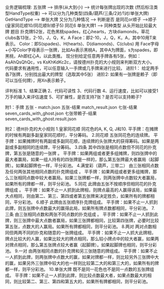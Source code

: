 业务逻辑梳理:
    五张牌 
    --> 排序(从大到小) 
       --> 统计每张牌出现的次数 (然后标注类型HandType权重)
          --> 可以分为几种类型(四条/葫芦/三条/2对/1对/单张大牌) GetHandType
              --> 单张大牌 又分为几种情况 
                  --> 判断是否 是同花or顺子 -->顺子(皇家同花顺10/同花顺9/顺子5) 同花6 单张大牌1 
                  --> 同种类型 从头开始比较最大牌
题目
扑克牌52张，花色黑桃spades，红心hearts，方块diamonds，草花clubs各13张，2-10，J，Q，K，A
Face：即2-10，J，Q，K，A，其中10用T来表示。
Color：即S(spades)、H(hearts)、D(diamonds)、C(clubs)
用 Face字母+小写Color字母表示一张牌，比如As表示黑桃A，其中A为牌面，s为spades，即黑桃，Ah即红心A，以此类推。 现分别给定任意两手牌各有5张，例如：AsAhQsQhQc，vs KsKhKdKc2c，请按德州扑克的大小规则来判断双方大小。
代码要求有通用性，可以任意输入一手牌或几手牌来进行比较。
进阶1：
给定两手各7张牌，分别找出最大的牌型（选取其中5张）
进阶2:
如果有一张牌是赖子（即可以当任何牌），用Xn表示赖子。

评判标准
1、结果正确
2、代码可读性
3、代码行数
4、运行速度，比如可以接受1万手的输入来评估速度
5、可扩展性，是否支持7张？是否可以支持赖子?

附1：手牌
五张 - match.json
五张-结果 match_result.json
七张-结果 seven_cards_with_ghost.json
七张带赖子-结果 seven_cards_with_ghost.result.json

附2：德州扑克的大小规则
1.皇家同花顺
同花色的A, K, Q, J和10.
平手牌：在摊牌的时候有两副多副皇家同花顺时，平分筹码。
2.同花顺
五张同花色的连续牌。
平手牌：如果摊牌时有两副或多副同花顺，连续牌的头张牌大的获得筹码。如果是两副或多副相同的连续牌，平分筹码。
3.四条
其中四张是相同点数但不同花的扑克牌，第五张是随意的一张牌 。
平手牌：如果两组或者更多组摊牌，则四张牌中的最大者赢局，如果一组人持有的四张牌是一样的，那么第五张牌最大者赢局（起脚牌）。如果起脚牌也一样，平分彩池。
4.满堂彩（葫芦，三带二）
由三张相同点数及任何两张其他相同点数的扑克牌组成 。
平手牌：如果两组或者更多组摊牌，那么三张相同点数中较大者赢局。如果三张牌都一样，则两张牌中点数较大者赢局，如果所有的牌都一样，则平分彩池。
5.同花
此牌由五张不按顺序但相同花的扑克牌组成 。
平手牌：如果不止一人抓到此牌相，则牌点最高的人赢得该局，如果最大点相同，则由第二、第三、第四或者第五张牌来决定胜负，如果所有的牌都相同，平分彩池。
6.顺子
此牌由五张顺序扑克牌组成。
平手牌：如果不止一人抓到此牌，则五张牌中点数最大的赢得此局，如果所有牌点数都相同，平分彩池。
7.三条
由三张相同点数和两张不同点数的扑克组成 。
平手牌：如果不止一人抓到此牌，则三张牌中最大点数者赢局，如果三张牌都相同，比较第四张牌，必要时比较第五张，点数大的人赢局。如果所有牌都相同，则平分彩池。
8.两对
两对点数相同但两两不同的扑克和随意的一张牌组成。
平手牌：如果不止一人抓大此牌相，牌点比较大的人赢，如果比较大的牌点相同，那么较小牌点中的较大者赢，如果两对牌点相同，那么第五张牌点较大者赢（起脚牌）。如果起脚牌也相同，则平分彩池。
9.一对
由两张相同点数的扑克牌和另三张随意的牌组成。
平手牌：如果不止一人抓到此牌，则两张牌中点数大的赢，如果对牌都一样，则比较另外三张牌中大的赢，如果另外三张牌中较大的也一样则比较第二大的和第三大的，如果所有的牌都一样，则平分彩池。
10.单张大牌
既不是同一花色也不是同一点数的五张牌组成。
平手牌：如果不止一人抓到此牌，则比较点数最大者，如果点数最大的相同，则比较第二、第三、第四和第五大的，如果所有牌都相同，则平分彩池。